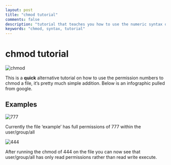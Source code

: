 ```yaml
---
layout: post
title: "chmod tutorial"
comments: false
description: "tutorial that teaches you how to use the numeric syntax of chmod"
keywords: "chmod, syntax, tutorial"
---
```


# chmod tutorial

![chmod](https://cdn-images-1.medium.com/max/1600/1*lbYhLhE5GWRzMeIf2llFMQ.png)

This is a **quick** alternative tutorial on how to use the permission numbers to chmod a file, it’s pretty much simple addition. Below is an infographic pulled from google.


## Examples

![777](https://cdn-images-1.medium.com/max/1600/1*LxMocEDnBY1OztZqOFd2tw.png)

Currently the file ‘example’ has full permissions of 777 within the user/group/all

![444](https://cdn-images-1.medium.com/max/1600/1*Nce54V4VEIJ456ww-UXWMw.png)

After running the chmod of 444 on the file you can now see that user/group/all has only read permissions rather than read write execute.
